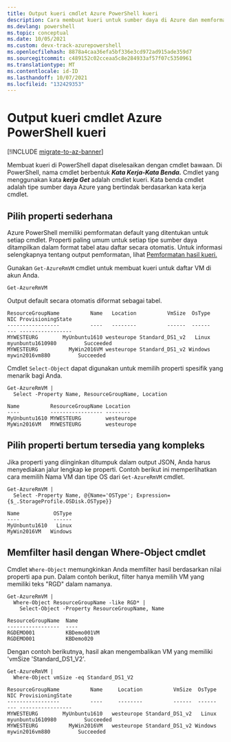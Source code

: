 ```yaml
---
title: Output kueri cmdlet Azure PowerShell kueri
description: Cara membuat kueri untuk sumber daya di Azure dan memformat hasilnya.
ms.devlang: powershell
ms.topic: conceptual
ms.date: 10/05/2021
ms.custom: devx-track-azurepowershell
ms.openlocfilehash: 8878a4caa36efa5bf336e3cd972ad915ade359d7
ms.sourcegitcommit: c489152c02cceaa5c8e284933af57f07c5350961
ms.translationtype: MT
ms.contentlocale: id-ID
ms.lasthandoff: 10/07/2021
ms.locfileid: "132429353"
---
```

# <a name="query-output-of-azure-powershell-cmdlets"></a>Output kueri cmdlet Azure PowerShell kueri

[!INCLUDE [migrate-to-az-banner](../../includes/migrate-to-az-banner.md)]

Membuat kueri di PowerShell dapat diselesaikan dengan cmdlet bawaan. Di PowerShell, nama cmdlet berbentuk **_Kata Kerja-Kata Benda._** Cmdlet yang menggunakan kata **_kerja Get_** adalah cmdlet kueri. Kata benda cmdlet adalah tipe sumber daya Azure yang bertindak berdasarkan kata kerja cmdlet.

## <a name="select-simple-properties"></a>Pilih properti sederhana

Azure PowerShell memiliki pemformatan default yang ditentukan untuk setiap cmdlet. Properti paling umum untuk setiap tipe sumber daya ditampilkan dalam format tabel atau daftar secara otomatis. Untuk informasi selengkapnya tentang output pemformatan, lihat [Pemformatan hasil kueri.](formatting-output.md)

Gunakan `Get-AzureRmVM` cmdlet untuk membuat kueri untuk daftar VM di akun Anda.

```azurepowershell
Get-AzureRmVM
```

Output default secara otomatis diformat sebagai tabel.

```Output
ResourceGroupName          Name   Location          VmSize  OsType              NIC ProvisioningState
-----------------          ----   --------          ------  ------              --- -----------------
MYWESTEURG        MyUnbuntu1610 westeurope Standard_DS1_v2   Linux myunbuntu1610980         Succeeded
MYWESTEURG          MyWin2016VM westeurope Standard_DS1_v2 Windows   mywin2016vm880         Succeeded
```

Cmdlet `Select-Object` dapat digunakan untuk memilih properti spesifik yang menarik bagi Anda.

```azurepowershell
Get-AzureRmVM |
  Select -Property Name, ResourceGroupName, Location
```

```Output
Name          ResourceGroupName Location
----          ----------------- --------
MyUnbuntu1610 MYWESTEURG        westeurope
MyWin2016VM   MYWESTEURG        westeurope
```

## <a name="select-complex-nested-properties"></a>Pilih properti bertum tersedia yang kompleks

Jika properti yang diinginkan ditumpuk dalam output JSON, Anda harus menyediakan jalur lengkap ke properti. Contoh berikut ini memperlihatkan cara memilih Nama VM dan tipe OS dari `Get-AzureRmVM` cmdlet.

```azurepowershell
Get-AzureRmVM |
  Select -Property Name, @{Name='OSType'; Expression={$_.StorageProfile.OSDisk.OSType}}
```

```Output
Name           OSType
----           ------
MyUnbuntu1610   Linux
MyWin2016VM   Windows
```

## <a name="filter-results-with-the-where-object-cmdlet"></a>Memfilter hasil dengan Where-Object cmdlet

Cmdlet `Where-Object` memungkinkan Anda memfilter hasil berdasarkan nilai properti apa pun. Dalam contoh berikut, filter hanya memilih VM yang memiliki teks "RGD" dalam namanya.

```azurepowershell
Get-AzureRmVM |
  Where-Object ResourceGroupName -like RGD* |
    Select-Object -Property ResourceGroupName, Name
```

```Output
ResourceGroupName  Name
-----------------  ----
RGDEMO001          KBDemo001VM
RGDEMO001          KBDemo020
```

Dengan contoh berikutnya, hasil akan mengembalikan VM yang memiliki 'vmSize 'Standard_DS1_V2'.

```azurepowershell
Get-AzureRmVM |
  Where-Object vmSize -eq Standard_DS1_V2
```

```Output
ResourceGroupName          Name     Location          VmSize  OsType              NIC ProvisioningState
-----------------          ----     --------          ------  ------              --- -----------------
MYWESTEURG        MyUnbuntu1610   westeurope Standard_DS1_v2   Linux myunbuntu1610980         Succeeded
MYWESTEURG          MyWin2016VM   westeurope Standard_DS1_v2 Windows   mywin2016vm880         Succeeded
```
